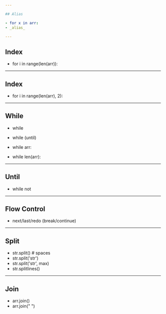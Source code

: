 ```yaml
---

## Alias

- for x in arr:
- _alias_

---
```


## Index

- for i in range(len(arr)):

---

## Index

- for i in range(len(arr), 2):

---

## While

- while

- while (until)

- while arr:

- while len(arr):

---

## Until

- while not

---

## Flow Control

- next/last/redo (break/continue)

---

## Split

- str.split() # spaces
- str.split('str')
- str.split('str', max)
- str.splitlines()

---

## Join

- arr.join()
- arr.join(" ")

<!--

## Labels

-->
